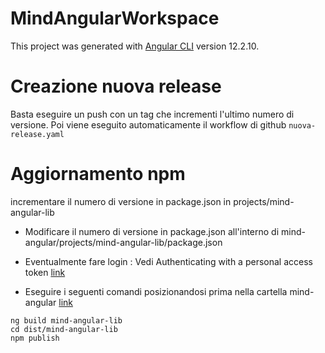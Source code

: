 # MindAngularWorkspace

This project was generated with [Angular CLI](https://github.com/angular/angular-cli) version 12.2.10.

# Creazione nuova release

Basta eseguire un push con un tag che incrementi l'ultimo numero di versione.
Poi viene eseguito automaticamente il workflow di github `nuova-release.yaml`

# Aggiornamento npm

incrementare il numero di versione in package.json in projects/mind-angular-lib

- Modificare il numero di versione in package.json all'interno
  di mind-angular/projects/mind-angular-lib/package.json

- Eventualmente fare login :
  Vedi Authenticating with a personal access token
  [link](https://docs.github.com/en/packages/working-with-a-github-packages-registry/working-with-the-npm-registry)

- Eseguire i seguenti comandi posizionandosi prima nella cartella mind-angular
  [link](https://angular.io/guide/creating-libraries#publishing-your-library)

```
ng build mind-angular-lib
cd dist/mind-angular-lib
npm publish
```
